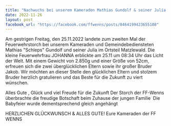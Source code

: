 ```yaml
---
title: "Nachwuchs bei unserem Kameraden Mathias Gundolf & seiner Julia - Gratulation zur kleinen JOHANNA"
date: 2022-11-26
layout: post
facebook_url: "https://facebook.com/ffwenns/posts/8464199423655108"
---
```


Am gestrigen Freitag, den 25.11.2022 landete zum zweiten Mal der Feuerwehrstorch bei unserem Kameraden und Gemeindebediensteten Mathias "Schleps" Gundolf und seiner Julia im Ortsteil Matzlewald. Die kleine Feuerwehrfrau JOHANNA erblickte am 25.11 um 08:34 Uhr das Licht der Welt. Mit einem Gewicht von 2.850g und einer Größe von 52cm, erfreuen sich die zwei überglücklichen Eltern sowie ihr großer Bruder Jakob. Wir möchten an dieser Stelle den glücklichen Eltern und stolzem Bruder herzlich gratulieren und das Beste für die Zukunft zu viert wünschen. 

Alles Gute , Glück und viel Freude für die Zukunft 
Der Storch der FF-Wenns überbrachte die freudige Botschaft beim Zuhause der jungen Familie ‍
Die Babyfeier wurde dementsprechend gleich angehängt 

HERZLICHEN GLÜCKWUNSCH & ALLES GUTE! 
Eure Kameraden der FF WENNS